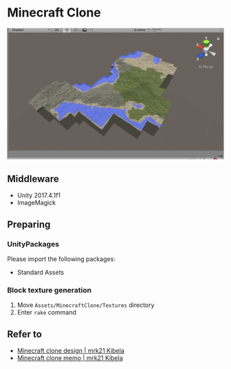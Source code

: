 # Minecraft Clone

![screenshot.png](./doc/screenshot.png)

## Middleware

* Unity 2017.4.1f1
* ImageMagick

## Preparing

### UnityPackages

Please import the following packages:

* Standard Assets

### Block texture generation

1. Move `Assets/MinecraftClone/Textures` directory
2. Enter `rake` command

## Refer to

* [Minecraft clone design | mrk21 Kibela](https://mrk21.kibe.la/shared/entries/3d340747-4142-4568-9d78-d0ce494ca9d7)
* [Minecraft clone memo | mrk21 Kibela](https://mrk21.kibe.la/shared/entries/294c5ea1-70db-40ca-a455-7f3266158789)
